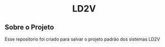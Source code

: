 
<h1 align="center">
    LD2V
</h1>

## Sobre o Projeto

Esse repositorio foi criado para salvar o projeto padrão dos sistemas LD2V

